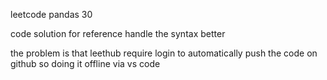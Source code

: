 leetcode pandas 30

code solution for reference
handle the syntax better 


the problem is that leethub require login to automatically push the code on github so doing it offline via vs code
